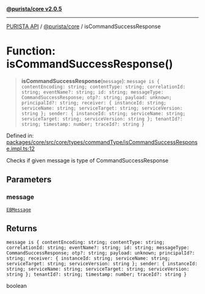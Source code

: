 [**@purista/core v2.0.5**](../README.md)

***

[PURISTA API](../../../packages.md) / [@purista/core](../README.md) / isCommandSuccessResponse

# Function: isCommandSuccessResponse()

> **isCommandSuccessResponse**(`message`): `message is { contentEncoding: string; contentType: string; correlationId: string; eventName?: string; id: string; messageType: CommandSuccessResponse; otp?: string; payload: unknown; principalId?: string; receiver: { instanceId: string; serviceName: string; serviceTarget: string; serviceVersion: string }; sender: { instanceId: string; serviceName: string; serviceTarget: string; serviceVersion: string }; tenantId?: string; timestamp: number; traceId?: string }`

Defined in: [packages/core/src/core/types/commandType/isCommandSuccessResponse.impl.ts:12](https://github.com/puristajs/purista/blob/master/packages/core/src/core/types/commandType/isCommandSuccessResponse.impl.ts#L12)

Checks if given message is type of CommandSuccessResponse

## Parameters

### message

[`EBMessage`](../type-aliases/EBMessage.md)

## Returns

`message is { contentEncoding: string; contentType: string; correlationId: string; eventName?: string; id: string; messageType: CommandSuccessResponse; otp?: string; payload: unknown; principalId?: string; receiver: { instanceId: string; serviceName: string; serviceTarget: string; serviceVersion: string }; sender: { instanceId: string; serviceName: string; serviceTarget: string; serviceVersion: string }; tenantId?: string; timestamp: number; traceId?: string }`

boolean
